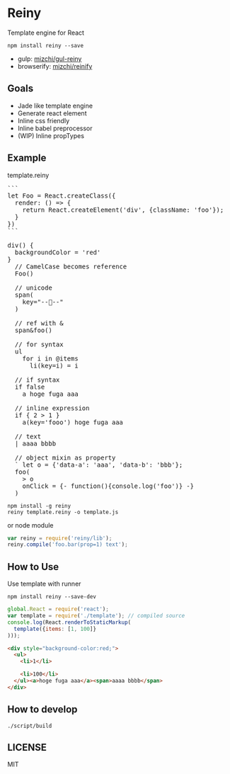 # Reiny

Template engine for React

```
npm install reiny --save
```

- gulp: [mizchi/gul-reiny](https://github.com/mizchi/gul-reiny "mizchi/gul-reiny")
- browserify: [mizchi/reinify](https://github.com/mizchi/reinify "mizchi/reinify")

## Goals

- Jade like template engine
- Generate react element
- Inline css friendly
- Inline babel preprocessor
- (WIP) Inline propTypes

## Example

template.reiny

<pre>
```
let Foo = React.createClass({
  render: () => {
    return React.createElement('div', {className: 'foo'});
  }
})
```

div() {
  backgroundColor = 'red'
}
  // CamelCase becomes reference
  Foo()

  // unicode
  span(
    key="--🐑--"
  )

  // ref with &
  span&foo()

  // for syntax
  ul
    for i in @items
      li(key=i) = i

  // if syntax
  if false
    a hoge fuga aaa

  // inline expression
  if { 2 > 1 }
    a(key='fooo') hoge fuga aaa

  // text
  | aaaa bbbb

  // object mixin as property
  ` let o = {'data-a': 'aaa', 'data-b': 'bbb'};
  foo(
    > o
    onClick = {- function(){console.log('foo')} -}
  )
</pre>


```
npm install -g reiny
reiny template.reiny -o template.js
```

or node module

```js
var reiny = require('reiny/lib');
reiny.compile('foo.bar(prop=1) text');
```

## How to Use

Use template with runner

```
npm install reiny --save-dev
```

```js
global.React = require('react');
var template = require('./template'); // compiled source
console.log(React.renderToStaticMarkup(
  template({items: [1, 100]}
)));
```

```html
<div style="background-color:red;">
  <ul>
    <li>1</li>

    <li>100</li>
  </ul><a>hoge fuga aaa</a><span>aaaa bbbb</span>
</div>
```

## How to develop

```
./script/build
```

## LICENSE

MIT
